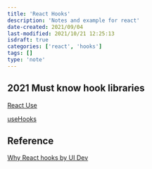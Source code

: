 ```yaml
---
title: 'React Hooks'
description: 'Notes and example for react'
date-created: 2021/09/04
last-modified: 2021/10/21 12:25:13
isdraft: true
categories: ['react', 'hooks']
tags: []
type: 'note'
---
```


## 2021 Must know hook libraries 

[React Use](https://github.com/streamich/react-use)

[useHooks](https://usehooks.com/)

## Reference

[Why React hooks by UI Dev](https://ui.dev/why-react-hooks/)
